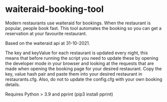 # waiteraid-booking-tool
Modern restaurants use waiteraid for bookings. When the restaurant is popular, people book fast. 
This tool automates the booking so you can get a reservation at your favourite restaurant. 

Based on the waiteraid api at 31-10-2021. 

The key and keyValue for each restaurant is updated every night, this means that before running the script you need to update these by opening the developer mode in your browser and looking at the requests that are made when opening the booking page for your desired restaurant.
Copy the key, value hash pair and paste them into your desired restaurant in restaurants.cfg. Also, do not to update the config.cfg with your own booking details.

Requires Python > 3.9 and pprint (pip3 install pprint)
